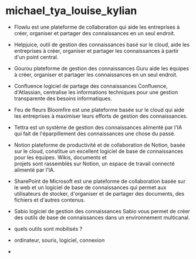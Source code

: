 # michael_tya_louise_kylian

- Flowlu est une plateforme de collaboration qui aide les entreprises à créer, organiser et partager des connaissances en un seul endroit.
- Helpjuice, outil de gestion des connaissances basé sur le cloud, aide les entreprises à créer, organiser et partager les connaissances à partir d'un point central.
- Gourou plateforme de gestion des connaissances Guru aide les équipes à créer, organiser et partager les connaissances en un seul endroit.
- Confluence logiciel de partage des connaissances Confluence, d'Atlassian, centralise les informations techniques pour une gestion transparente des besoins informatiques.
- Feu de fleurs Bloomfire est une plateforme basée sur le cloud qui aide les entreprises à maximiser leurs efforts de gestion des connaissances.
- Tettra est un système de gestion des connaissances alimenté par l'IA qui fait de l'éparpillement des connaissances une chose du passé.
- Notion plateforme de productivité et de collaboration de Notion, basée sur le cloud, constitue un excellent logiciel de base de connaissances pour les équipes. Wikis, documents et     
  projets sont rassemblés sur Notion, un espace de travail connecté alimenté par l'IA.
- SharePoint de Microsoft est une plateforme de collaboration basée sur le web et un logiciel de base de connaissances qui permet aux utilisateurs de stocker, d'organiser et de partager 
  des documents, des fichiers et d'autres contenus.
- Sabio logiciel de gestion des connaissances Sabio vous permet de créer des outils de base de connaissances dans un environnement multicanal.

- quels outils sont mobilisés ?
- ordinateur, souris, logiciel, connexion

- 
